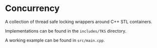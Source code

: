 # Concurrency

A collection of thread safe locking wrappers around C++ STL containers.

Implementations can be found in the `includes/TKS` directory.

A working example can be found in `src/main.cpp`.
